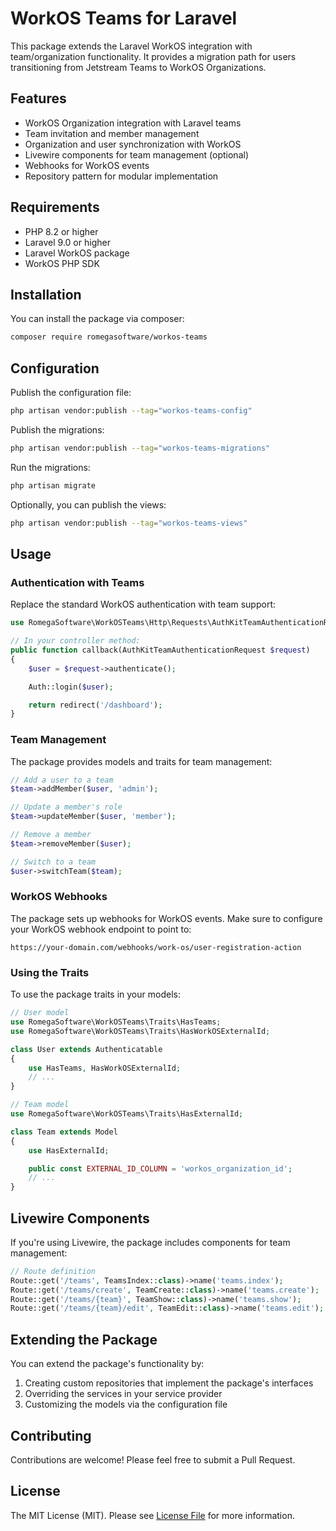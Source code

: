 # WorkOS Teams for Laravel

This package extends the Laravel WorkOS integration with team/organization functionality. It provides a migration path for users transitioning from Jetstream Teams to WorkOS Organizations.

## Features

- WorkOS Organization integration with Laravel teams
- Team invitation and member management
- Organization and user synchronization with WorkOS
- Livewire components for team management (optional)
- Webhooks for WorkOS events
- Repository pattern for modular implementation

## Requirements

- PHP 8.2 or higher
- Laravel 9.0 or higher
- Laravel WorkOS package
- WorkOS PHP SDK

## Installation

You can install the package via composer:

```bash
composer require romegasoftware/workos-teams
```

## Configuration

Publish the configuration file:

```bash
php artisan vendor:publish --tag="workos-teams-config"
```

Publish the migrations:

```bash
php artisan vendor:publish --tag="workos-teams-migrations"
```

Run the migrations:

```bash
php artisan migrate
```

Optionally, you can publish the views:

```bash
php artisan vendor:publish --tag="workos-teams-views"
```

## Usage

### Authentication with Teams

Replace the standard WorkOS authentication with team support:

```php
use RomegaSoftware\WorkOSTeams\Http\Requests\AuthKitTeamAuthenticationRequest;

// In your controller method:
public function callback(AuthKitTeamAuthenticationRequest $request)
{
    $user = $request->authenticate();

    Auth::login($user);

    return redirect('/dashboard');
}
```

### Team Management

The package provides models and traits for team management:

```php
// Add a user to a team
$team->addMember($user, 'admin');

// Update a member's role
$team->updateMember($user, 'member');

// Remove a member
$team->removeMember($user);

// Switch to a team
$user->switchTeam($team);
```

### WorkOS Webhooks

The package sets up webhooks for WorkOS events. Make sure to configure your WorkOS webhook endpoint to point to:

```
https://your-domain.com/webhooks/work-os/user-registration-action
```

### Using the Traits

To use the package traits in your models:

```php
// User model
use RomegaSoftware\WorkOSTeams\Traits\HasTeams;
use RomegaSoftware\WorkOSTeams\Traits\HasWorkOSExternalId;

class User extends Authenticatable
{
    use HasTeams, HasWorkOSExternalId;
    // ...
}

// Team model
use RomegaSoftware\WorkOSTeams\Traits\HasExternalId;

class Team extends Model
{
    use HasExternalId;

    public const EXTERNAL_ID_COLUMN = 'workos_organization_id';
    // ...
}
```

## Livewire Components

If you're using Livewire, the package includes components for team management:

```php
// Route definition
Route::get('/teams', TeamsIndex::class)->name('teams.index');
Route::get('/teams/create', TeamCreate::class)->name('teams.create');
Route::get('/teams/{team}', TeamShow::class)->name('teams.show');
Route::get('/teams/{team}/edit', TeamEdit::class)->name('teams.edit');
```

## Extending the Package

You can extend the package's functionality by:

1. Creating custom repositories that implement the package's interfaces
2. Overriding the services in your service provider
3. Customizing the models via the configuration file

## Contributing

Contributions are welcome! Please feel free to submit a Pull Request.

## License

The MIT License (MIT). Please see [License File](LICENSE.md) for more information.
